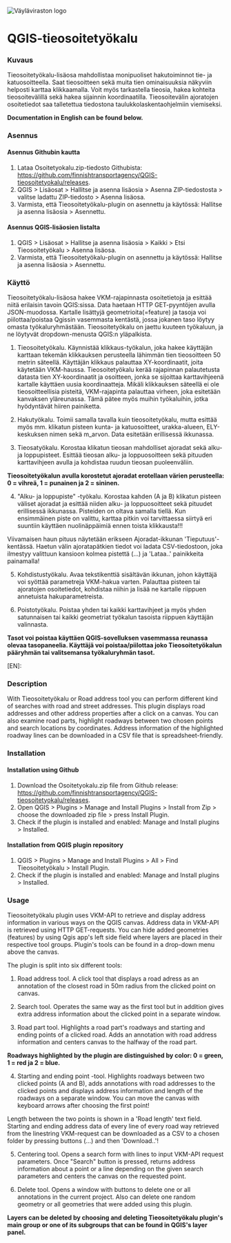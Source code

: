 ![Väyläviraston logo](https://vayla.fi/documents/25230764/35412219/vayla_sivussa_fi_sv_rgb.png)
# QGIS-tieosoitetyökalu

### Kuvaus
Tieosoitetyökalu-lisäosa mahdollistaa monipuoliset hakutoiminnot tie- ja katuosoitteella.
Saat tieosoitteen sekä muita tien ominaisuuksia näkyviin helposti karttaa klikkaamalla.
Voit myös tarkastella tieosia, hakea kohteita tieosoitevälillä sekä hakea sijainnin koordinaatilla.
Tieosoitevälin ajoratojen osoitetiedot saa talletettua tiedostona taulukkolaskentaohjelmiin viemiseksi.

**Documentation in English can be found below.**

### Asennus
#### Asennus Githubin kautta
1. Lataa Osoitetyokalu.zip-tiedosto Githubista: https://github.com/finnishtransportagency/QGIS-tieosoitetyokalu/releases.
2. QGIS > Lisäosat > Hallitse ja asenna lisäosia > Asenna ZIP-tiedostosta > valitse ladattu ZIP-tiedosto > Asenna lisäosa.
3. Varmista, että Tieosoitetyökalu-plugin on asennettu ja käytössä: Hallitse ja asenna lisäosia > Asennettu.

#### Asennus QGIS-lisäosien listalta
1. QGIS > Lisäosat > Hallitse ja asenna lisäosia > Kaikki > Etsi Tieosoitetyökalu > Asenna lisäosa.
2. Varmista, että Tieosoitetyökalu-plugin on asennettu ja käytössä: Hallitse ja asenna lisäosia > Asennettu.

### Käyttö
Tieosoitetyökalu-lisäosa hakee VKM-rajapinnasta osoitetietoja ja esittää niitä erilaisin tavoin QGIS:sissa. Data haetaan HTTP GET-pyyntöjen avulla JSON-muodossa.
Kartalle lisättyjä geometrioita(=feature) ja tasoja voi piilottaa/poistaa Qgissin vasemmasta kentästä, jossa jokanen taso löytyy omasta työkaluryhmästään.
Tieosoitetyökalu on jaettu kuuteen työkaluun, ja ne löytyvät dropdown-menusta QGIS:n yläpalkista.

1. Tieosoitetyökalu. Käynnistää klikkaus-työkalun, joka hakee käyttäjän karttaan tekemän klikkauksen perusteella lähimmän tien tieosoitteen 50 metrin säteellä.
Käyttäjän klikkaus palauttaa XY-koordinaatit, joita käytetään VKM-haussa. Tieosoitetyökalu kerää rajapinnan palautetusta datasta tien XY-koordinaatit ja osoitteen, jonka se sijoittaa karttavihjeenä kartalle käyttäen uusia koordinaatteja. Mikäli klikkauksen säteellä ei ole tieosoitteellisia pisteitä, VKM-rajapinta palauttaa virheen, joka esitetään kanvaksen yläreunassa. Tämä pätee myös muihin työkaluihin, jotka hyödyntävät hiiren painiketta.

2. Hakutyökalu. Toimii samalla tavalla kuin tieosoitetyökalu, mutta esittää myös mm. klikatun pisteen kunta- ja katuosoitteet, urakka-alueen, ELY-keskuksen nimen sekä m_arvon. Data esitetään erillisessä ikkunassa.

3. Tieosatyökalu. Korostaa klikatun tieosan mahdolliset ajoradat sekä alku- ja loppupisteet. Esittää tieosan alku- ja loppuosoitteen sekä pituuden karttavihjeen avulla ja kohdistaa ruudun tieosan puoleenväliin.

**Tieosoitetyökalun avulla korostetut ajoradat erotellaan värien perusteella: 0 = vihreä, 1 = punainen ja 2 = sininen.**

4. "Alku- ja loppupiste" -työkalu. Korostaa kahden (A ja B) klikatun pisteen väliset ajoradat ja esittää niiden alku- ja loppuosoitteet sekä pituudet erillisessä ikkunassa. Pisteiden on oltava samalla tiellä. Kun ensimmäinen piste on valittu, karttaa pitkin voi tarvittaessa siirtyä eri suuntiin käyttäen nuolinäppäimiä ennen toista klikkausta!!! 

Viivamaisen haun pituus näytetään erikseen Ajoradat-ikkunan 'Tieputuus'-kentässä. 
Haetun välin ajoratapätkien tiedot voi ladata CSV-tiedostoon, joka ilmestyy valittuun kansioon kolmea pistettä (...) ja 'Lataa..' painikkeita painamalla!

5. Kohdistustyökalu. Avaa tekstikenttiä sisältävän ikkunan, johon käyttäjä voi syöttää parametreja VKM-hakua varten. Palauttaa pisteen tai ajoratojen osoitetiedot, kohdistaa niihin ja lisää ne kartalle riippuen annetuista hakuparametreista.

6. Poistotyökalu. Poistaa yhden tai kaikki karttavihjeet ja myös yhden satunnaisen tai kaikki geometriat työkalun tasoista riippuen käyttäjän valinnasta.

**Tasot voi poistaa käyttäen QGIS-sovelluksen vasemmassa reunassa olevaa tasopaneelia. Käyttäjä voi poistaa/piilottaa joko Tieosoitetyökalun pääryhmän tai valitsemansa työkaluryhmän tasot.**

[EN]:
### Description
With Tieosoitetyökalu or Road address tool you can perform different kind of searches with road and street addresses.
This plugin displays road addresses and other address properties after a click on a canvas.
You can also examine road parts, highlight roadways between two chosen points and search locations by coordinates.
Address information of the highlighted roadway lines can be downloaded in a CSV file that is spreadsheet-friendly.

### Installation
#### Installation using Github
1. Download the Osoitetyokalu.zip file from Github release: https://github.com/finnishtransportagency/QGIS-tieosoitetyokalu/releases.
2. Open QGIS > Plugins > Manage and Install Plugins > Install from Zip > choose the downloaded zip file > press Install Plugin.
3. Check if the plugin is installed and enabled: Manage and Install plugins > Installed.

#### Installation from QGIS plugin repository
1. QGIS > Plugins > Manage and Install Plugins > All > Find Tieosoitetyökalu > Install Plugin.
2. Check if the plugin is installed and enabled: Manage and Install plugins > Installed.

### Usage
Tieosoitetyökalu plugin uses VKM-API to retrieve and display address information in various ways on the QGIS canvas. Address data in VKM-API is retrieved using HTTP GET-requests. You can hide added geometries (features) by using Qgis app's left side field where layers are placed in their respective tool groups.
Plugin's tools can be found in a drop-down menu above the canvas.

The plugin is split into six different tools:

1. Road address tool. A click tool that displays a road adress as an annotation of the closest road in 50m radius from the clicked point on canvas.

2. Search tool. Operates the same way as the first tool but in addition gives extra address information about the clicked point in a separate window.

3. Road part tool. Highlights a road part's roadways and starting and ending points of a clicked road. Adds an annotation with road address information and centers canvas to the halfway of the road part.

**Roadways highlighted by the plugin are distinguished by color: 0 = green, 1 = red ja 2 = blue.**

4. Starting and ending point -tool. Highlights roadways between two clicked points (A and B), adds annotations with road addresses to the clicked points and displays address information and length of the roadways on a separate window. You can move the canvas with keyboard arrows after choosing the first point!

Length between the two points is shown in a 'Road length' text field.
Starting and ending address data of every line of every road way retrieved from the linestring VKM-request can be downloaded as a CSV to a chosen folder by pressing buttons (...) and then 'Download..'!

5. Centering tool. Opens a search form with lines to input VKM-API request parameters. Once "Search" button is pressed, returns address information about a point or a line depending on the given search parameters and centers the canvas on the requested point.

6. Delete tool. Opens a window with buttons to delete one or all annotations in the current project. Also can delete one random geometry or all geometries that were added using this plugin.

**Layers can be deleted by choosing and deleting Tieosoitetyökalu plugin's main group or one of its subgroups that can be found in QGIS's layer panel.**
